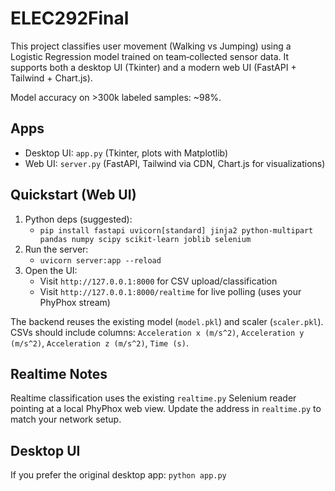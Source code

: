 # ELEC292Final

This project classifies user movement (Walking vs Jumping) using a Logistic Regression model trained on team‑collected sensor data. It supports both a desktop UI (Tkinter) and a modern web UI (FastAPI + Tailwind + Chart.js).

Model accuracy on >300k labeled samples: ~98%.

## Apps
- Desktop UI: `app.py` (Tkinter, plots with Matplotlib)
- Web UI: `server.py` (FastAPI, Tailwind via CDN, Chart.js for visualizations)

## Quickstart (Web UI)
1) Python deps (suggested):
   - `pip install fastapi uvicorn[standard] jinja2 python-multipart pandas numpy scipy scikit-learn joblib selenium`
2) Run the server:
   - `uvicorn server:app --reload`
3) Open the UI:
   - Visit `http://127.0.0.1:8000` for CSV upload/classification
   - Visit `http://127.0.0.1:8000/realtime` for live polling (uses your PhyPhox stream)

The backend reuses the existing model (`model.pkl`) and scaler (`scaler.pkl`). CSVs should include columns:
`Acceleration x (m/s^2)`, `Acceleration y (m/s^2)`, `Acceleration z (m/s^2)`, `Time (s)`.

## Realtime Notes
Realtime classification uses the existing `realtime.py` Selenium reader pointing at a local PhyPhox web view. Update the address in `realtime.py` to match your network setup.

## Desktop UI
If you prefer the original desktop app: `python app.py`
